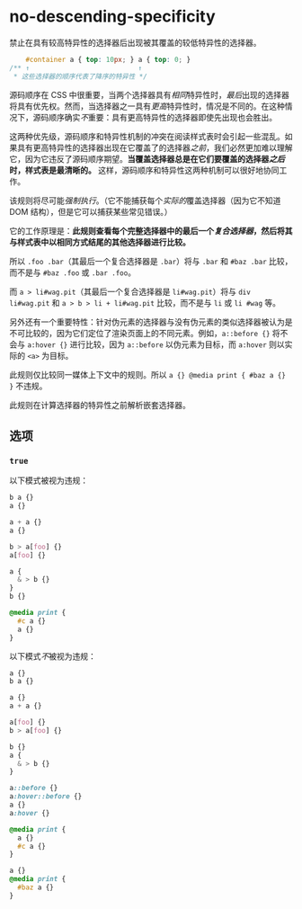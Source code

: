 # no-descending-specificity

禁止在具有较高特异性的选择器后出现被其覆盖的较低特异性的选择器。

```css
    #container a { top: 10px; } a { top: 0; }
/** ↑                           ↑
 * 这些选择器的顺序代表了降序的特异性 */
```

源码顺序在 CSS 中很重要，当两个选择器具有*相同*特异性时，*最后*出现的选择器将具有优先权。然而，当选择器之一具有*更高*特异性时，情况是不同的。在这种情况下，源码顺序确实*不*重要：具有更高特异性的选择器即使先出现也会胜出。

这两种优先级，源码顺序和特异性机制的冲突在阅读样式表时会引起一些混乱。如果具有更高特异性的选择器出现在它覆盖了的选择器*之前*，我们必然更加难以理解它，因为它违反了源码顺序期望。**当覆盖选择器总是在它们要覆盖的选择器*之后*时，样式表是最清晰的。** 这样，源码顺序和特异性这两种机制可以很好地协同工作。

该规则将尽可能*强制执行*。（它不能捕获每个*实际的*覆盖选择器（因为它不知道 DOM 结构），但是它可以捕获某些常见错误。）

它的工作原理是：**此规则查看每个完整选择器中的最后一个*复合选择器*，然后将其与样式表中以相同方式结尾的其他选择器进行比较。**

所以 `.foo .bar`（其最后一个复合选择器是 `.bar`）将与 `.bar` 和 `#baz .bar` 比较，而不是与 `#baz .foo` 或 `.bar .foo`。

而 `a > li#wag.pit`（其最后一个复合选择器是 `li#wag.pit`）将与 `div li#wag.pit` 和 `a > b > li + li#wag.pit` 比较，而不是与 `li` 或 `li #wag` 等。

另外还有一个重要特性：针对伪元素的选择器与没有伪元素的类似选择器被认为是不可比较的，因为它们定位了渲染页面上的不同元素。例如，`a::before {}` 将不会与 `a:hover {}` 进行比较，因为 `a::before` 以伪元素为目标，而 `a:hover` 则以实际的 `<a>` 为目标。

此规则仅比较同一媒体上下文中的规则。所以 `a {} @media print { #baz a {} }` 不违规。

此规则在计算选择器的特异性之前解析嵌套选择器。

## 选项

### `true`

以下模式被视为违规：

```css
b a {}
a {}
```

```css
a + a {}
a {}
```

```css
b > a[foo] {}
a[foo] {}
```

```css
a {
  & > b {}
}
b {}
```

```css
@media print {
  #c a {}
  a {}
}
```

以下模式*不*被视为违规：

```css
a {}
b a {}
```

```css
a {}
a + a {}
```

```css
a[foo] {}
b > a[foo] {}
```

```css
b {}
a {
  & > b {}
}
```

```css
a::before {}
a:hover::before {}
a {}
a:hover {}
```

```css
@media print {
  a {}
  #c a {}
}
```

```css
a {}
@media print {
  #baz a {}
}
```
